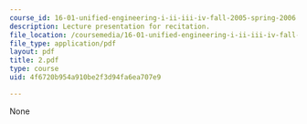 ```yaml
---
course_id: 16-01-unified-engineering-i-ii-iii-iv-fall-2005-spring-2006
description: Lecture presentation for recitation.
file_location: /coursemedia/16-01-unified-engineering-i-ii-iii-iv-fall-2005-spring-2006/4f6720b954a910be2f3d94fa6ea707e9_2.pdf
file_type: application/pdf
layout: pdf
title: 2.pdf
type: course
uid: 4f6720b954a910be2f3d94fa6ea707e9

---
```

None